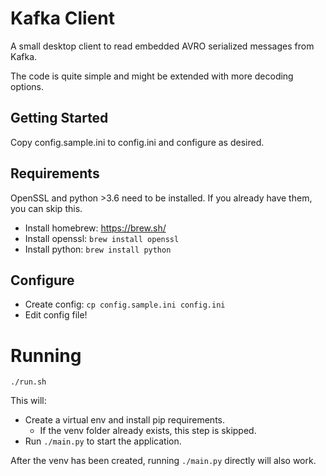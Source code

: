 # Kafka Client
A small desktop client to read embedded AVRO serialized messages from Kafka.

The code is quite simple and might be extended with more decoding options.

## Getting Started

Copy config.sample.ini to config.ini and configure as desired.

## Requirements
OpenSSL and python >3.6 need to be installed. If you already have them, you can skip this.

* Install homebrew: https://brew.sh/
* Install openssl: `brew install openssl`
* Install python: `brew install python`

## Configure
* Create config: `cp config.sample.ini config.ini`
* Edit config file!

# Running

`./run.sh`

This will:
* Create a virtual env and install pip requirements.
  * If the venv folder already exists, this step is skipped.
* Run `./main.py` to start the application.

After the venv has been created, running `./main.py` directly will also work.
